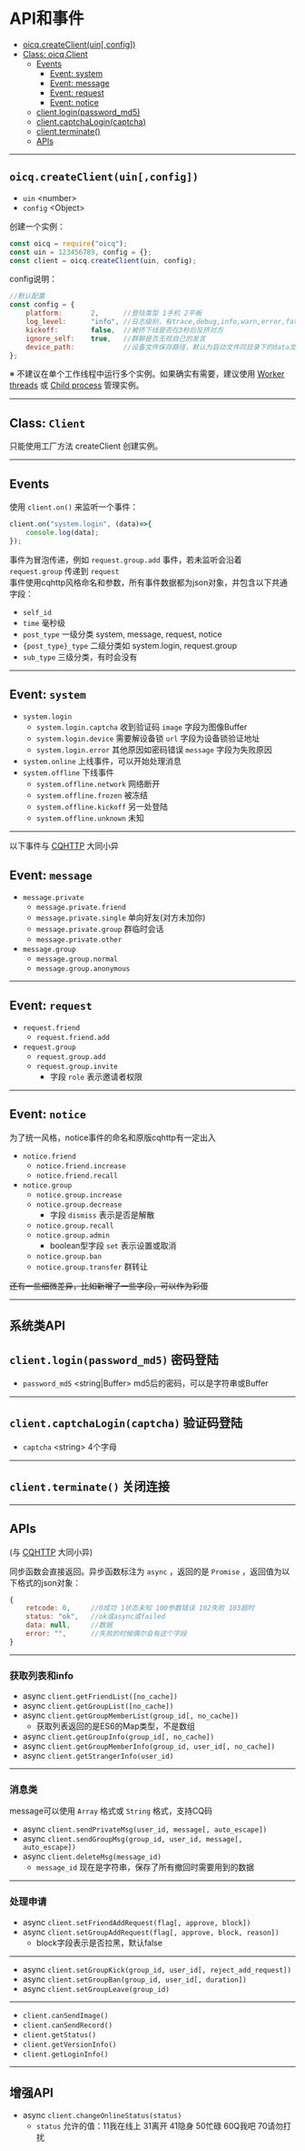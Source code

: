 # API和事件

+ [oicq.createClient(uin[,config])](#oicq.createClient(uin[,config]))
+ [Class: oicq.Client](#Class-Client)
  + [Events](#Events)
    + [Event: system](#Event-system)
    + [Event: message](#Event-message)
    + [Event: request](#Event-request)
    + [Event: notice](#Event-notice)
  + [client.login(password_md5)](#client.login(password_md5))
  + [client.captchaLogin(captcha)](#client.captchaLogin(captcha))
  + [client.terminate()](#client.terminate())
  + [APIs](#APIs)

----

## `oicq.createClient(uin[,config])`

+ `uin` \<number>
+ `config` \<Object>

创建一个实例：

```js
const oicq = require("oicq");
const uin = 123456789, config = {};
const client = oicq.createClient(uin, config);
```

config说明：

```js
//默认配置
const config = {
    platform:       2,      //登陆类型 1手机 2平板
    log_level:      "info", //日志级别，有trace,debug,info,warn,error,fatal,off
    kickoff:        false,  //被挤下线是否在3秒后反挤对方
    ignore_self:    true,   //群聊是否无视自己的发言
    device_path:            //设备文件保存路径，默认为启动文件同目录下的data文件夹
};
```

※ 不建议在单个工作线程中运行多个实例。如果确实有需要，建议使用 [Worker threads](https://nodejs.org/dist/latest/docs/api/worker_threads.html) 或 [Child process](https://nodejs.org/dist/latest/docs/api/child_process.html) 管理实例。

----

## Class: `Client`

只能使用工厂方法 createClient 创建实例。

----

## Events

使用 `client.on()` 来监听一个事件：

```js
client.on("system.login", (data)=>{
    console.log(data);
});
```

事件为冒泡传递，例如 `request.group.add` 事件，若未监听会沿着 `request.group` 传递到 `request`  
事件使用cqhttp风格命名和参数，所有事件数据都为json对象，并包含以下共通字段：

+ `self_id`
+ `time` 毫秒级
+ `post_type` 一级分类 system, message, request, notice
+ `{post_type}_type` 二级分类如 system.login, request.group
+ `sub_type` 三级分类，有时会没有

----

## Event: `system`

+ `system.login`
  + `system.login.captcha` 收到验证码 `image` 字段为图像Buffer
  + `system.login.device` 需要解设备锁 `url` 字段为设备锁验证地址
  + `system.login.error` 其他原因如密码错误 `message` 字段为失败原因
+ `system.online` 上线事件，可以开始处理消息
+ `system.offline` 下线事件
  + `system.offline.network` 网络断开
  + `system.offline.frozen` 被冻结
  + `system.offline.kickoff` 另一处登陆
  + `system.offline.unknown` 未知

----

以下事件与 [CQHTTP](https://github.com/howmanybots/onebot/blob/master/v11/specs/event/README.md) 大同小异

## Event: `message`

+ `message.private`
  + `message.private.friend`
  + `message.private.single` 单向好友(对方未加你)
  + `message.private.group` 群临时会话
  + `message.private.other`
+ `message.group`
  + `message.group.normal`
  + `message.group.anonymous`

----

## Event: `request`

+ `request.friend`
  + `request.friend.add`
+ `request.group`
  + `request.group.add`
  + `request.group.invite`
    + 字段 `role` 表示邀请者权限

----

## Event: `notice`

为了统一风格，notice事件的命名和原版cqhttp有一定出入

+ `notice.friend`
  + `notice.friend.increase`
  + `notice.friend.recall`
+ `notice.group`
  + `notice.group.increase`
  + `notice.group.decrease`
    + 字段 `dismiss` 表示是否是解散
  + `notice.group.recall`
  + `notice.group.admin`
    + boolean型字段 `set` 表示设置或取消
  + `notice.group.ban`
  + `notice.group.transfer` 群转让

~~还有一些细微差异，比如新增了一些字段，可以作为彩蛋~~

----

## 系统类API

## `client.login(password_md5)` 密码登陆

+ `password_md5` \<string|Buffer> md5后的密码，可以是字符串或Buffer

----

## `client.captchaLogin(captcha)` 验证码登陆

+ `captcha` \<string> 4个字母

----

## `client.terminate()` 关闭连接

----

## APIs

(与 [CQHTTP](https://github.com/howmanybots/onebot/blob/master/v11/specs/api/public.md) 大同小异)

同步函数会直接返回。异步函数标注为 `async` ，返回的是 `Promise` ，返回值为以下格式的json对象：

```js
{
    retcode: 0,     //0成功 1状态未知 100参数错误 102失败 103超时
    status: "ok",   //ok或async或failed
    data: null,     //数据
    error: "",      //失败的时候偶尔会有这个字段
}
```

----

### 获取列表和info

+ async `client.getFriendList([no_cache])`
+ async `client.getGroupList([no_cache])`
+ async `client.getGroupMemberList(group_id[, no_cache])`
  + 获取列表返回的是ES6的Map类型，不是数组
+ async `client.getGroupInfo(group_id[, no_cache])`
+ async `client.getGroupMemberInfo(group_id, user_id[, no_cache])`
+ async `client.getStrangerInfo(user_id)`

----

### 消息类

message可以使用 `Array` 格式或 `String` 格式，支持CQ码

+ async `client.sendPrivateMsg(user_id, message[, auto_escape])`
+ async `client.sendGroupMsg(group_id, user_id, message[, auto_escape])`
+ async `client.deleteMsg(message_id)`
  + `message_id` 现在是字符串，保存了所有撤回时需要用到的数据

----

### 处理申请

+ async `client.setFriendAddRequest(flag[, approve, block])`
+ async `client.setGroupAddRequest(flag[, approve, block, reason])`
  + block字段表示是否拉黑，默认false

----

+ async `client.setGroupKick(group_id, user_id[, reject_add_request])`
+ async `client.setGroupBan(group_id, user_id[, duration])`
+ async `client.setGroupLeave(group_id)`

----

+ `client.canSendImage()`
+ `client.canSendRecord()`
+ `client.getStatus()`
+ `client.getVersionInfo()`
+ `client.getLoginInfo()`

----

## 增强API

+ async `client.changeOnlineStatus(status)`
  + `status` 允许的值：11我在线上 31离开 41隐身 50忙碌 60Q我吧 70请勿打扰
